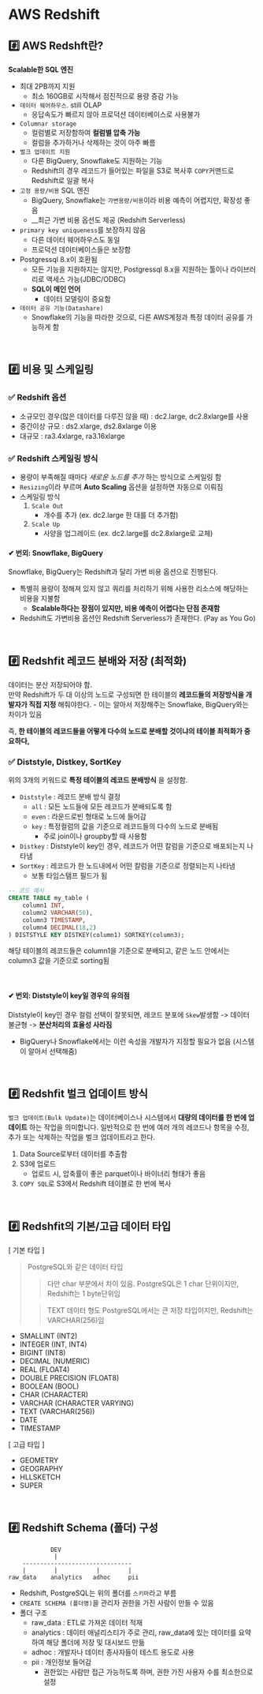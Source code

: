 # AWS Redshift
## #️⃣ AWS Redshft란?
**Scalable한 SQL 엔진**
- 최대 2PB까지 지원 
    - 최소 160GB로 시작해서 점진적으로 용량 증감 가능
- `데이터 웨어하우스`. still OLAP
    - 응답속도가 빠르지 않아 프로덕션 데이터베이스로 사용불가
- `Columnar storage`
    - 컬럼별로 저장함하여 __컬럼별 압축 가능__
    - 컬럼을 추가하거나 삭제하는 것이 아주 빠름
- `벌크 업데이트 지원`
    - 다른 BigQuery, Snowflake도 지원하는 기능
    - Redshift의 경우 레코드가 들어있는 파일을 S3로 복사후 `COPY`커맨드로 Redshift로 일괄 복사
- `고정 용량/비용` SQL 엔진
    - BigQuery, Snowflake는 `가변용량/비용`이라 비용 예측이 어렵지만, 확장성 좋음
    - __최근 가변 비용 옵션도 제공 (Redshift Serverless)
- `primary key uniqueness`를 보장하지 않음
    - 다른 데이터 웨어하우스도 동일
    - 프로덕션 데이터베이스들은 보장함
- Postgressql 8.x이 호환됨
    - 모든 기능을 지원하지는 않지만, Postgressql 8.x을 지원하는 툴이나 라이브러리로 액세스 가능(JDBC/ODBC)
    - __SQL이 메인 언어__
        - 데이터 모델링이 중요함 
- `데이터 공유 기능(Datashare)`
    - Snowflake의 기능을 따라한 것으로, 다른 AWS계정과 특정 데이터 공유를 가능하게 함

<Br>

## #️⃣ 비용 및 스케일링
### ✅ Redshift 옵션 
- 소규모인 경우(많은 데이터를 다루진 않을 때) : dc2.large, dc2.8xlarge를 사용
- 중간이상 규모 : ds2.xlarge, ds2.8xlarge 이용
- 대규모 : ra3.4xlarge, ra3.16xlarge

### ✅ Redshift 스케일링 방식 
- 용량이 부족해질 때마다 _새로운 노드를 추가_ 하는 방식으로 스케일링 함
- `Resizing`이라 부르며 __Auto Scaling__ 옵션을 설정하면 자동으로 이뤄짐
- 스케일링 방식 
    1. `Scale Out`
        - 개수를 추가 (ex. dc2.large 한 대를 더 추가함)
    2. `Scale Up`
        - 사양을 업그레이드 (ex. dc2.large를 dc2.8xlarge로 교체)

#### ✔ 번외: Snowflake, BigQuery
Snowflake, BigQuery는 Redshift과 달리 가변 비용 옵션으로 진행된다.
- 특별히 용량이 정해져 있지 않고 쿼리를 처리하기 위해 사용한 리소스에 해당하는 비용을 지불함 
    - __Scalable하다는 장점이 있지만, 비용 예측이 어렵다는 단점 존재함__
- Redshift도 가변비용 옵션인 Redshift Serverless가 존재한다. (Pay as You Go)

<br>

## #️⃣ Redshfit 레코드 분배와 저장 (최적화)
데이터는 분산 저장되어야 함.  
만약 Redshift가 두 대 이상의 노드로 구성되면 한 테이블의 __레코드들의 저장방식을 개발자가 직접 지정__ 해줘야한다.
    - 이는 알아서 저장해주는 Snowflake, BigQuery와는 차이가 있음 


즉, __한 테이블의 레코드들을 어떻게 다수의 노드로 분배할 것이냐의 테이블 최적화가 중요하다,__

### ✅ Diststyle, Distkey, SortKey
위의 3개의 키워드로 __특정 테이블의 레코드 분배방식__ 을 설정함.
- `Diststyle` : 레코드 분배 방식 결정 
    - `all` : 모든 노드들에 모든 레코드가 분배되도록 함
    - `even` : 라운드로빈 형태로 노드에 들어감
    - `key` : 특정컬럼의 값을 기준으로 레코드들의 다수의 노드로 분배됨
        - 주로 join이나 groupby할 때 사용함
- `Distkey` : Diststyle이 key인 경우, 레코드가 어떤 칼럼을 기준으로 배포되는지 나타냄
- `SortKey` : 레코드가 한 노드내에서 어떤 칼럼을 기준으로 정렬되는지 나타냄
    - 보통 타임스탬프 필드가 됨 

```sql
-- 코드 예시
CREATE TABLE my_table (
    column1 INT,
    column2 VARCHAR(50),
    column3 TIMESTAMP,
    column4 DECIMAL(18,2)
) DISTSTYLE KEY DISTKEY(column1) SORTKEY(column3);
```
해당 테이블의 레코드들은 column1을 기준으로 분배되고, 같은 노드 안에서는 column3 값을 기준으로 sorting됨

<br>

#### ✔ 번외: Diststyle이 key일 경우의 유의점
Diststyle이 key인 경우 컬럼 선택이 잘못되면, 레코드 분포에 `Skew`발생함 -> 데이터 불균형 -> __분산처리의 효율성 사라짐__ 
-  BigQuery나 Snowflake에서는 이런 속성을 개발자가 지정할 필요가 없음 (시스템이 알아서 선택해줌)


<br>

## #️⃣ Redshfit 벌크 업데이트 방식
`벌크 업데이트(Bulk Update)`는 데이터베이스나 시스템에서 __대량의 데이터를 한 번에 업데이트__ 하는 작업을 의미합니다. 일반적으로 한 번에 여러 개의 레코드나 항목을 수정, 추가 또는 삭제하는 작업을 벌크 업데이트라고 한다.

1. Data Source로부터 데이터를 추출함
2. S3에 업로드
    - 업로드 시, 압축률이 좋은 parquet이나 바이너리 형태가 좋음
3. `COPY SQL`로 S3에서 Redshift 테이블로 한 번에
복사

<br>

## #️⃣ Redshfit의 기본/고급 데이터 타입

[ 기본 타입 ] 
> PostgreSQL와 같은 데이터 타입
>> 다만 char 부분에서 차이 있음. PostgreSQL은 1 char 단위이지만, Redshift는 1 byte단위임
>
>> TEXT 데이터 형도 PostgreSQL에서는 큰 저장 타입이지만, Redshift는 VARCHAR(256)임
- SMALLINT (INT2)
- INTEGER (INT, INT4)
- BIGINT (INT8)
- DECIMAL (NUMERIC)
- REAL (FLOAT4)
- DOUBLE PRECISION (FLOAT8)
- BOOLEAN (BOOL)
- CHAR (CHARACTER)
- VARCHAR (CHARACTER VARYING)
- TEXT (VARCHAR(256))
- DATE
- TIMESTAMP

[ 고급 타입 ]
- GEOMETRY
- GEOGRAPHY
- HLLSKETCH
- SUPER

<br>

## #️⃣ Redshift Schema (폴더) 구성
```
            DEV
             |
    -------------------------------
    |        |           |        |
raw_data    analytics   adhoc     pii
``` 
- Redshift, PostgreSQL는 위의 폴더를 `스키마`라고 부름
- `CREATE SCHEMA (폴더명)`을 관리자 권한을 가진 사람이 만들 수 있음
- 폴더 구조
    - raw_data : ETL로 가져온 데이터 적재
    - analytics : 데이터 애널리스티가 주로 관리, raw_data에 있는 데이터를 요약하여 해당 폴더에 저장 및 대시보드 만듦
    - adhoc : 개발자나 데이터 종사자들이 테스트 용도로 사용
    - pii : 개인정보 들어감
        - 권한있는 사람만 접근 가능하도록 하며, 권한 가진 사용자 수를 최소한으로 설정  
